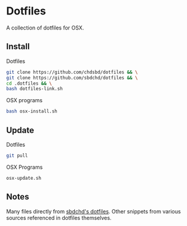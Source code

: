 # Dotfiles

A collection of dotfiles for OSX.

## Install

Dotfiles

``` bash
git clone https://github.com/chdsbd/dotfiles && \
git clone https://github.com/sbdchd/dotfiles && \
cd .dotfiles && \
bash dotfiles-link.sh
```

OSX programs

``` bash
bash osx-install.sh
```

## Update

Dotfiles

``` bash
git pull

```

OSX Programs

``` bash
osx-update.sh
```

## Notes

Many files directly from [sbdchd's dotfiles](http://github.com/sbdchd/.dotfiles). Other snippets from various sources referenced in dotfiles themselves.
